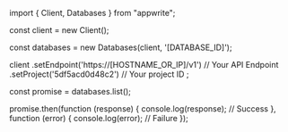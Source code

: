 import { Client, Databases } from "appwrite";

const client = new Client();

const databases = new Databases(client, '[DATABASE_ID]');

client
    .setEndpoint('https://[HOSTNAME_OR_IP]/v1') // Your API Endpoint
    .setProject('5df5acd0d48c2') // Your project ID
;

const promise = databases.list();

promise.then(function (response) {
    console.log(response); // Success
}, function (error) {
    console.log(error); // Failure
});